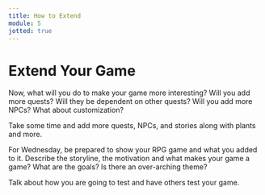 ```yaml
---
title: How to Extend
module: 5
jotted: true
---
```



# Extend Your Game

Now, what will you do to make your game more interesting?  Will you add more quests? Will they be dependent on other quests?  Will you add more NPCs?  What about customization?  

Take some time and add more quests, NPCs, and stories along with plants and more.

For Wednesday, be prepared to show your RPG game and what you added to it. Describe the storyline, the motivation and what makes your game a game?  What are the goals?  Is there an over-arching theme?  

Talk about how you are going to test and have others test your game.  
